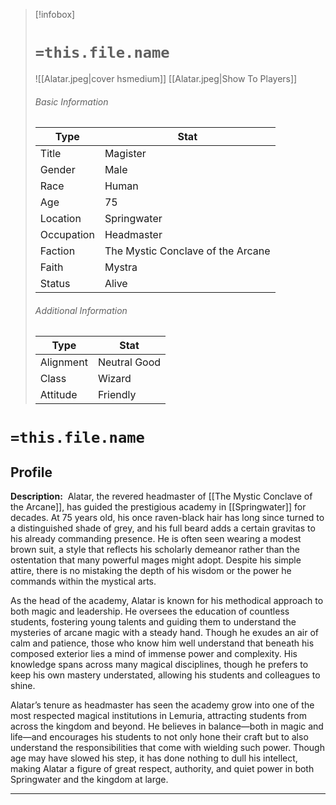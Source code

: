 > [!infobox]
> # `=this.file.name`
> ![[Alatar.jpeg|cover hsmedium]]
> [[Alatar.jpeg|Show To Players]]
> ###### Basic Information
> Type |  Stat |
> ---|---|
> Title | Magister |
> Gender | Male |
> Race | Human |
> Age | 75 |
> Location | Springwater |
> Occupation | Headmaster |
> Faction | The Mystic Conclave of the Arcane |
> Faith | Mystra |
> Status | Alive |
> ###### Additional Information
> Type |  Stat |
> ---|---|
> Alignment | Neutral Good |
> Class | Wizard |
> Attitude | Friendly |

# `=this.file.name`
## Profile

**Description:** 
Alatar, the revered headmaster of [[The Mystic Conclave of the Arcane]], has guided the prestigious academy in [[Springwater]] for decades. At 75 years old, his once raven-black hair has long since turned to a distinguished shade of grey, and his full beard adds a certain gravitas to his already commanding presence. He is often seen wearing a modest brown suit, a style that reflects his scholarly demeanor rather than the ostentation that many powerful mages might adopt. Despite his simple attire, there is no mistaking the depth of his wisdom or the power he commands within the mystical arts.

As the head of the academy, Alatar is known for his methodical approach to both magic and leadership. He oversees the education of countless students, fostering young talents and guiding them to understand the mysteries of arcane magic with a steady hand. Though he exudes an air of calm and patience, those who know him well understand that beneath his composed exterior lies a mind of immense power and complexity. His knowledge spans across many magical disciplines, though he prefers to keep his own mastery understated, allowing his students and colleagues to shine.

Alatar’s tenure as headmaster has seen the academy grow into one of the most respected magical institutions in Lemuria, attracting students from across the kingdom and beyond. He believes in balance—both in magic and life—and encourages his students to not only hone their craft but to also understand the responsibilities that come with wielding such power. Though age may have slowed his step, it has done nothing to dull his intellect, making Alatar a figure of great respect, authority, and quiet power in both Springwater and the kingdom at large.

---
